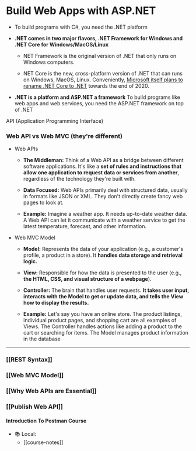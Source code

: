 # Build Web Apps with ASP.NET

+ To build programs with C#, you need the .NET platform

+ **.NET comes in two major flavors, .NET Framework for Windows and .NET Core for Windows/MacOS/Linux**
	+ NET Framework is the original version of .NET that only runs on Windows computers.
	  
	+ NET Core is the new, cross-platform version of .NET that can runs on Windows, MacOS, Linux.
		Conveniently, [Microsoft itself plans to rename .NET Core to .NET](https://devblogs.microsoft.com/dotnet/introducing-net-5/) towards the end of 2020.

+ **.NET is a platform and ASP.NET a framework**
	To build programs like web apps and web services, you need the ASP.NET framework on top of .NET

API (Application Programming Interface)

### Web API vs Web MVC (they're different)

+ Web APIs
	+ **The Middleman:** Think of a Web API as a bridge between different software applications. It's like a **set of rules and instructions that allow one application to request data or services from another**, regardless of the technology they're built with.
	+ **Data Focused:** Web APIs primarily deal with structured data, usually in formats like JSON or XML. They don't directly create fancy web pages to look at.
		  
	+ **Example:** Imagine a weather app. It needs up-to-date weather data. A Web API can let it communicate with a weather service to get the latest temperature, forecast, and other information.



+ Web MVC Model  
	- **Model:** Represents the data of your application (e.g., a customer's profile, a product in a store). It **handles data storage and retrieval logic.**
		
	- **View:** Responsible for how the data is presented to the user (e.g., **the HTML, CSS, and visual structure of a webpage**).
		
	- **Controller:** The brain that handles user requests. **It takes user input, interacts with the Model to get or update data, and tells the View how to display the results.**
		
	+ **Example:** Let's say you have an online store. The product listings, individual product pages, and shopping cart are all examples of Views. The Controller handles actions like adding a product to the cart or searching for items. The Model manages product information in the database




---

### [[REST Syntax]] 

### [[Web MVC Model]]

### **[[Why Web APIs are Essential]]**

### [[Publish Web API]]


#### Introduction To Postman Course
+ 📚 Local:
	+ [[course-notes]]

